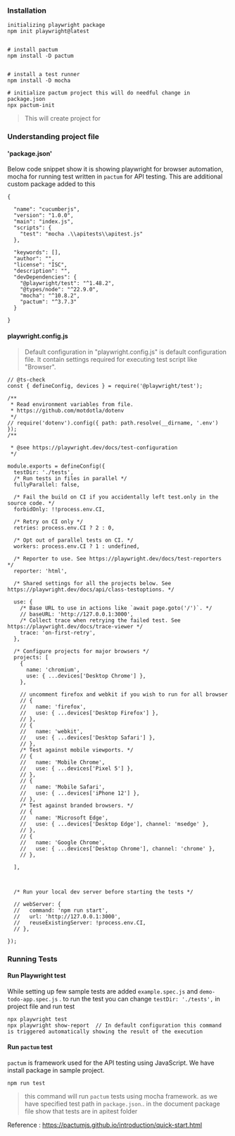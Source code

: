   
### Installation
```
initializing playwright package
npm init playwright@latest


# install pactum
npm install -D pactum
 

# install a test runner
npm install -D mocha

# initialize pactum project this will do needful change in package.json
npx pactum-init

```
>This will  create project for 

### Understanding project file
#### 'package.json' 
Below code snippet show it is showing playwright for browser automation, mocha for running test written in `pactum` for API testing. This are additional custom package added to this
```
{

  "name": "cucumberjs",
  "version": "1.0.0",
  "main": "index.js",
  "scripts": {
    "test": "mocha .\\apitests\\apitest.js"
  },

  "keywords": [],
  "author": "",
  "license": "ISC",
  "description": "",
  "devDependencies": {
    "@playwright/test": "^1.48.2",
    "@types/node": "^22.9.0",
    "mocha": "^10.8.2",
    "pactum": "^3.7.3"
  }

}
```


#### playwright.config.js

> Default configuration in "playwright.config.js"  is default configuration file. It contain settings required for executing test script like "Browser". 

```
// @ts-check
const { defineConfig, devices } = require('@playwright/test');

/**
 * Read environment variables from file.
 * https://github.com/motdotla/dotenv
 */
// require('dotenv').config({ path: path.resolve(__dirname, '.env') });
/**

 * @see https://playwright.dev/docs/test-configuration
 */
 
module.exports = defineConfig({
  testDir: './tests',
  /* Run tests in files in parallel */
  fullyParallel: false,
  
  /* Fail the build on CI if you accidentally left test.only in the source code. */
  forbidOnly: !!process.env.CI,

  /* Retry on CI only */
  retries: process.env.CI ? 2 : 0,
  
  /* Opt out of parallel tests on CI. */
  workers: process.env.CI ? 1 : undefined,

  /* Reporter to use. See https://playwright.dev/docs/test-reporters */
  reporter: 'html',

  /* Shared settings for all the projects below. See      https://playwright.dev/docs/api/class-testoptions. */
	
  use: {
    /* Base URL to use in actions like `await page.goto('/')`. */
    // baseURL: 'http://127.0.0.1:3000',
    /* Collect trace when retrying the failed test. See https://playwright.dev/docs/trace-viewer */
    trace: 'on-first-retry',
  }, 

  /* Configure projects for major browsers */
  projects: [
    {
      name: 'chromium',
      use: { ...devices['Desktop Chrome'] },
    },

    // uncomment firefox and webkit if you wish to run for all browser
    // {
    //   name: 'firefox',
    //   use: { ...devices['Desktop Firefox'] },
    // },
    // {
    //   name: 'webkit',
    //   use: { ...devices['Desktop Safari'] },
    // },
	/* Test against mobile viewports. */
    // {
    //   name: 'Mobile Chrome',
    //   use: { ...devices['Pixel 5'] },
    // },
    // {
    //   name: 'Mobile Safari',
    //   use: { ...devices['iPhone 12'] },
    // },
    /* Test against branded browsers. */
    // {
    //   name: 'Microsoft Edge',
    //   use: { ...devices['Desktop Edge'], channel: 'msedge' },
    // },
    // {
    //   name: 'Google Chrome',
    //   use: { ...devices['Desktop Chrome'], channel: 'chrome' },
    // },

  ],

  

  /* Run your local dev server before starting the tests */

  // webServer: {
  //   command: 'npm run start',
  //   url: 'http://127.0.0.1:3000',
  //   reuseExistingServer: !process.env.CI,
  // },

});
```



### Running Tests
#### Run Playwright test 
While setting up few sample tests are added `example.spec.js` and `demo-todo-app.spec.js` . to run the test you can change `testDir: './tests',` in project file and  run test
```
npx playwright test
npx playwright show-report  // In default configuration this command is triggered automatically showing the result of the execution
```

#### Run `pactum` test 
`pactum` is framework used for the API testing using JavaScript. We have install package in sample project.  
```
npm run test
```

> this command will run `pactum` tests using mocha framework. as we have specified test path in `package.json`.. in the document package file show that tests are in apitest folder

Reference : https://pactumjs.github.io/introduction/quick-start.html  